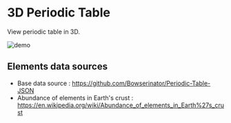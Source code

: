 # 3D Periodic Table

View periodic table in 3D.

![demo](https://user-images.githubusercontent.com/54521023/101487465-36a23b00-3984-11eb-8115-65669c9e5b13.gif)

## Elements data sources

- Base data source : https://github.com/Bowserinator/Periodic-Table-JSON
- Abundance of elements in Earth's crust : https://en.wikipedia.org/wiki/Abundance_of_elements_in_Earth%27s_crust
